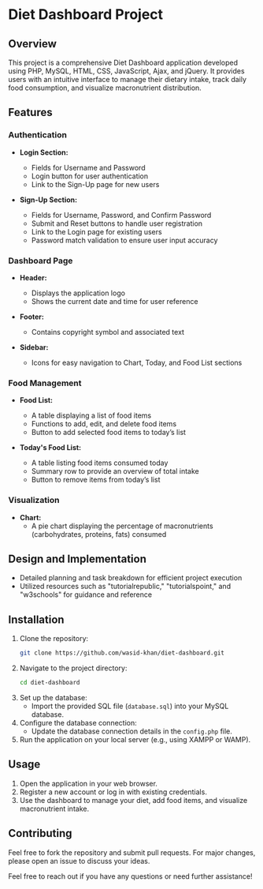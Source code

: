# Diet Dashboard Project

## Overview
This project is a comprehensive Diet Dashboard application developed using PHP, MySQL, HTML, CSS, JavaScript, Ajax, and jQuery. It provides users with an intuitive interface to manage their dietary intake, track daily food consumption, and visualize macronutrient distribution.

## Features

### Authentication
- **Login Section:**
  - Fields for Username and Password
  - Login button for user authentication
  - Link to the Sign-Up page for new users

- **Sign-Up Section:**
  - Fields for Username, Password, and Confirm Password
  - Submit and Reset buttons to handle user registration
  - Link to the Login page for existing users
  - Password match validation to ensure user input accuracy

### Dashboard Page
- **Header:**
  - Displays the application logo
  - Shows the current date and time for user reference

- **Footer:**
  - Contains copyright symbol and associated text

- **Sidebar:**
  - Icons for easy navigation to Chart, Today, and Food List sections

### Food Management
- **Food List:**
  - A table displaying a list of food items
  - Functions to add, edit, and delete food items
  - Button to add selected food items to today’s list

- **Today's Food List:**
  - A table listing food items consumed today
  - Summary row to provide an overview of total intake
  - Button to remove items from today’s list

### Visualization
- **Chart:**
  - A pie chart displaying the percentage of macronutrients (carbohydrates, proteins, fats) consumed

## Design and Implementation
- Detailed planning and task breakdown for efficient project execution
- Utilized resources such as "tutorialrepublic," "tutorialspoint," and "w3schools" for guidance and reference

## Installation
1. Clone the repository:
   ```bash
   git clone https://github.com/wasid-khan/diet-dashboard.git
   ```
2. Navigate to the project directory:
   ```bash
   cd diet-dashboard
   ```
3. Set up the database:
   - Import the provided SQL file (`database.sql`) into your MySQL database.
4. Configure the database connection:
   - Update the database connection details in the `config.php` file.
5. Run the application on your local server (e.g., using XAMPP or WAMP).

## Usage
1. Open the application in your web browser.
2. Register a new account or log in with existing credentials.
3. Use the dashboard to manage your diet, add food items, and visualize macronutrient intake.

## Contributing
Feel free to fork the repository and submit pull requests. For major changes, please open an issue to discuss your ideas.

Feel free to reach out if you have any questions or need further assistance!
